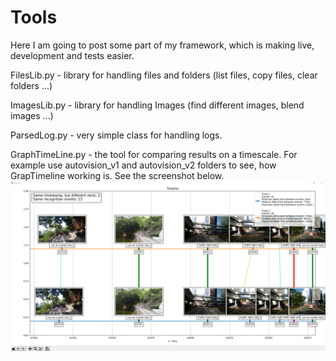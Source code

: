 # Tools

Here I am going to post some part of my framework, which is making live, development and tests easier.

FilesLib.py - library for handling files and folders (list files, copy files, clear folders ...)

ImagesLib.py - library for handling Images (find different images, blend images ...)

ParsedLog.py - very simple class for handling logs.

GraphTimeLine.py - the tool for comparing results on a timescale. For example use autovision_v1 and autovision_v2 folders to see, how GrapTimeline working is. See the screenshot below.
![GrapTimeline screenshot](https://github.com/MaxStelmah/Tools/blob/add_first_tools/GraphTimeLineImg.png "Screenshot")

